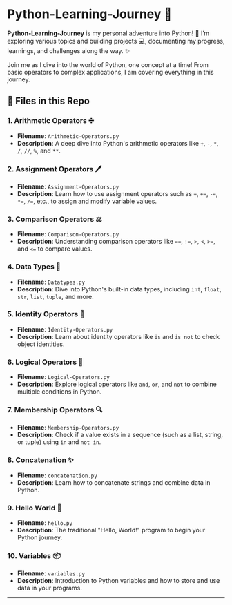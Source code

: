 # Python-Learning-Journey 🚀

**Python-Learning-Journey** is my personal adventure into Python! 🐍 I’m exploring various topics and building projects 💻, documenting my progress, learnings, and challenges along the way. ✨

Join me as I dive into the world of Python, one concept at a time! From basic operators to complex applications, I am covering everything in this journey.

## 📂 Files in this Repo

### 1. **Arithmetic Operators** ➗
   - **Filename**: `Arithmetic-Operators.py`
   - **Description**: A deep dive into Python's arithmetic operators like `+`, `-`, `*`, `/`, `//`, `%`, and `**`.

### 2. **Assignment Operators** 🖊️
   - **Filename**: `Assignment-Operators.py`
   - **Description**: Learn how to use assignment operators such as `=`, `+=`, `-=`, `*=`, `/=`, etc., to assign and modify variable values.

### 3. **Comparison Operators** ⚖️
   - **Filename**: `Comparison-Operators.py`
   - **Description**: Understanding comparison operators like `==`, `!=`, `>`, `<`, `>=`, and `<=` to compare values.

### 4. **Data Types** 📝
   - **Filename**: `Datatypes.py`
   - **Description**: Dive into Python's built-in data types, including `int`, `float`, `str`, `list`, `tuple`, and more.

### 5. **Identity Operators** 🔑
   - **Filename**: `Identity-Operators.py`
   - **Description**: Learn about identity operators like `is` and `is not` to check object identities.

### 6. **Logical Operators** 🔌
   - **Filename**: `Logical-Operators.py`
   - **Description**: Explore logical operators like `and`, `or`, and `not` to combine multiple conditions in Python.

### 7. **Membership Operators** 🔍
   - **Filename**: `Membership-Operators.py`
   - **Description**: Check if a value exists in a sequence (such as a list, string, or tuple) using `in` and `not in`.

### 8. **Concatenation** ✨
   - **Filename**: `concatenation.py`
   - **Description**: Learn how to concatenate strings and combine data in Python.

### 9. **Hello World** 👋
   - **Filename**: `hello.py`
   - **Description**: The traditional "Hello, World!" program to begin your Python journey.

### 10. **Variables** 📦
   - **Filename**: `variables.py`
   - **Description**: Introduction to Python variables and how to store and use data in your programs.

---


